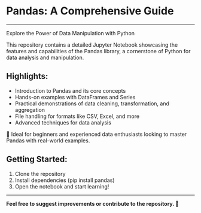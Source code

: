 # **Pandas: A Comprehensive Guide**
---
Explore the Power of Data Manipulation with Python

This repository contains a detailed Jupyter Notebook showcasing the features and capabilities of the Pandas library, a cornerstone of Python for data analysis and manipulation.

**Highlights:**
---
- Introduction to Pandas and its core concepts
- Hands-on examples with DataFrames and Series
- Practical demonstrations of data cleaning, transformation, and aggregation
- File handling for formats like CSV, Excel, and more
- Advanced techniques for data analysis

📘 Ideal for beginners and experienced data enthusiasts looking to master Pandas with real-world examples.

**Getting Started:**
---
1. Clone the repository
2. Install dependencies (pip install pandas)
3. Open the notebook and start learning!

---

**Feel free to suggest improvements or contribute to the repository. 🚀**
